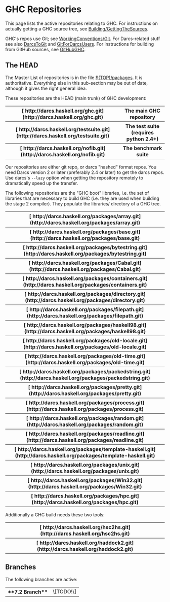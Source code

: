 # GHC Repositories


This page lists the active repositories relating to GHC.  For instructions on actually getting a GHC source tree, see [Building/GettingTheSources](building/getting-the-sources).


GHC's repos use Git; see [WorkingConventions/Git](working-conventions/git).  For Darcs-related stuff see also [DarcsToGit](darcs-to-git) and [GitForDarcsUsers](git-for-darcs-users).  For instructions for building from GitHub sources, see [GitHubGHC](git-hub-ghc).

## The HEAD


The Master List of repositories is in the file [ $(TOP)/packages](http://darcs.haskell.org/ghc/packages).  It is authoritative.  Everything else in this sub-section may be out of date, although it gives the right general idea.


These repositories are the HEAD (main trunk) of GHC development:

<table><tr><th>[ http://darcs.haskell.org/ghc.git](http://darcs.haskell.org/ghc.git)</th>
<th>The main GHC repository
</th></tr>
<tr><th>[ http://darcs.haskell.org/testsuite.git](http://darcs.haskell.org/testsuite.git)</th>
<th>The test suite (requires python 2.4+) 
</th></tr>
<tr><th>[ http://darcs.haskell.org/nofib.git](http://darcs.haskell.org/nofib.git)</th>
<th>The benchmark suite
</th></tr></table>


Our repositories are either git repo, or darcs "hashed" format repos. You need Darcs version 2 or later (preferably 2.4 or later) to get the darcs repos. Use darcs's `--lazy` option when getting the repository remotely to dramatically speed up the transfer.


The following repositories are the "GHC boot" libraries, i.e. the set of libraries that are necessary to build GHC (i.e. they are used when building the stage 2 compiler). They populate the libraries/ directory of a GHC tree.

<table><tr><th>[ http://darcs.haskell.org/packages/array.git](http://darcs.haskell.org/packages/array.git)</th></tr>
<tr><th>[ http://darcs.haskell.org/packages/base.git](http://darcs.haskell.org/packages/base.git)</th></tr>
<tr><th>[ http://darcs.haskell.org/packages/bytestring.git](http://darcs.haskell.org/packages/bytestring.git)</th></tr>
<tr><th>[ http://darcs.haskell.org/packages/Cabal.git](http://darcs.haskell.org/packages/Cabal.git)</th></tr>
<tr><th>[ http://darcs.haskell.org/packages/containers.git](http://darcs.haskell.org/packages/containers.git)</th></tr>
<tr><th>[ http://darcs.haskell.org/packages/directory.git](http://darcs.haskell.org/packages/directory.git)</th></tr>
<tr><th>[ http://darcs.haskell.org/packages/filepath.git](http://darcs.haskell.org/packages/filepath.git)</th></tr>
<tr><th>[ http://darcs.haskell.org/packages/haskell98.git](http://darcs.haskell.org/packages/haskell98.git)</th></tr>
<tr><th>[ http://darcs.haskell.org/packages/old-locale.git](http://darcs.haskell.org/packages/old-locale.git)</th></tr>
<tr><th>[ http://darcs.haskell.org/packages/old-time.git](http://darcs.haskell.org/packages/old-time.git)</th></tr>
<tr><th>[ http://darcs.haskell.org/packages/packedstring.git](http://darcs.haskell.org/packages/packedstring.git)</th></tr>
<tr><th>[ http://darcs.haskell.org/packages/pretty.git](http://darcs.haskell.org/packages/pretty.git)</th></tr>
<tr><th>[ http://darcs.haskell.org/packages/process.git](http://darcs.haskell.org/packages/process.git)</th></tr>
<tr><th>[ http://darcs.haskell.org/packages/random.git](http://darcs.haskell.org/packages/random.git)</th></tr>
<tr><th>[ http://darcs.haskell.org/packages/readline.git](http://darcs.haskell.org/packages/readline.git)</th></tr>
<tr><th>[ http://darcs.haskell.org/packages/template-haskell.git](http://darcs.haskell.org/packages/template-haskell.git)</th></tr>
<tr><th>[ http://darcs.haskell.org/packages/unix.git](http://darcs.haskell.org/packages/unix.git)</th></tr>
<tr><th>[ http://darcs.haskell.org/packages/Win32.git](http://darcs.haskell.org/packages/Win32.git)</th></tr>
<tr><th>[ http://darcs.haskell.org/packages/hpc.git](http://darcs.haskell.org/packages/hpc.git)</th></tr></table>


Additionally a GHC build needs these two tools:

<table><tr><th>[ http://darcs.haskell.org/hsc2hs.git](http://darcs.haskell.org/hsc2hs.git)</th></tr>
<tr><th>[ http://darcs.haskell.org/haddock2.git](http://darcs.haskell.org/haddock2.git)</th></tr></table>

## Branches


The following branches are active:

<table><tr><th>**7.2 Branch**</th>
<td>
\[TODO!\]
</td></tr></table>